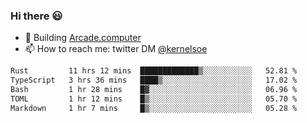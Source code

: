 ### Hi there 😃

- 🔨 Building [Arcade.computer](https://arcade.computer)
- 📫 How to reach me: twitter DM [@kernelsoe](https://twitter.com/kernelsoe)

<!--START_SECTION:waka-->

```txt
Rust         11 hrs 12 mins  █████████████▒░░░░░░░░░░░   52.81 %
TypeScript   3 hrs 36 mins   ████▒░░░░░░░░░░░░░░░░░░░░   17.02 %
Bash         1 hr 28 mins    █▓░░░░░░░░░░░░░░░░░░░░░░░   06.96 %
TOML         1 hr 12 mins    █▒░░░░░░░░░░░░░░░░░░░░░░░   05.70 %
Markdown     1 hr 7 mins     █▒░░░░░░░░░░░░░░░░░░░░░░░   05.28 %
```

<!--END_SECTION:waka-->

